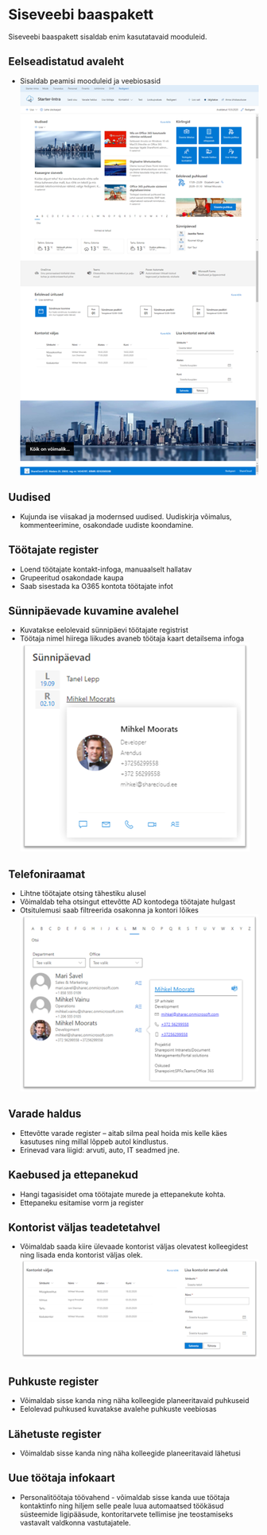 # Siseveebi baaspakett

Siseveebi baaspakett sisaldab enim kasutatavaid mooduleid.

## Eelseadistatud avaleht
* Sisaldab peamisi mooduleid ja veebiosasid
![](images/starter/homepage.png)

## Uudised
* Kujunda ise viisakad ja modernsed uudised. Uudiskirja võimalus, kommenteerimine, osakondade uudiste koondamine.

## Töötajate register
* Loend töötajate kontakt-infoga, manuaalselt hallatav
* Grupeeritud osakondade kaupa
* Saab sisestada ka O365 kontota töötajate infot

## Sünnipäevade kuvamine avalehel
* Kuvatakse eelolevaid sünnipäevi töötajate registrist
* Töötaja nimel hiirega liikudes avaneb töötaja kaart detailsema infoga
![](images/starter/birthdays.png)

## Telefoniraamat
* Lihtne töötajate otsing tähestiku alusel
* Võimaldab teha otsingut ettevõtte AD kontodega töötajate hulgast
* Otsitulemusi saab filtreerida osakonna ja kontori lõikes
![](images/starter/phonebook.png)

## Varade haldus
* Ettevõtte varade register – aitab silma peal hoida mis kelle käes kasutuses ning millal lõppeb autol kindlustus.
* Erinevad vara liigid: arvuti, auto, IT seadmed jne.

## Kaebused ja ettepanekud
* Hangi tagasisidet oma töötajate murede ja ettepanekute kohta.
* Ettepaneku esitamise vorm ja register


## Kontorist väljas teadetetahvel
* Võimaldab saada kiire ülevaade kontorist väljas olevatest kolleegidest ning lisada enda kontorist väljas olek.
![](images/starter/outofoffice.png)

## Puhkuste register
* Võimaldab sisse kanda ning näha kolleegide planeeritavaid puhkuseid
* Eelolevad puhkused kuvatakse avalehe puhkuste veebiosas

## Lähetuste register
* Võimaldab sisse kanda ning näha kolleegide planeeritavaid lähetusi

## Uue töötaja infokaart
* Personalitöötaja töövahend - võimaldab sisse kanda uue töötaja kontaktinfo ning hiljem selle peale luua automaatsed töökäsud süsteemide ligipääsude, kontoritarvete tellimise jne teostamiseks vastavalt valdkonna vastutajatele.